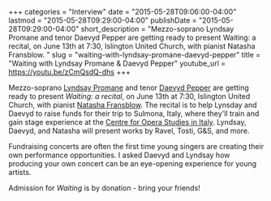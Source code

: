 +++
categories = "Interview"
date = "2015-05-28T09:06:00-04:00"
lastmod = "2015-05-28T09:29:00-04:00"
publishDate = "2015-05-28T09:29:00-04:00"
short_description = "Mezzo-soprano Lyndsay Promane and tenor Daevyd Pepper are getting ready to present Waiting: a recital, on June 13th at 7:30, Islington United Church, with pianist Natasha Fransblow. "
slug = "waiting-with-lyndsay-promane-daevyd-pepper"
title = "Waiting with Lyndsay Promane &amp; Daevyd Pepper"
youtube_url = https://youtu.be/zCmQsdQ-dhs
+++

Mezzo-soprano [Lyndsay Promane](/scene/people/lyndsay-promane/) and tenor [Daevyd Pepper](/scene/people/daevyd-pepper/) are getting ready to present *Waiting: a recital*, on June 13th at 7:30, Islington United Church, with pianist [Natasha Fransblow](https://twitter.com/tashfrans). The recital is to help Lynsday and Daevyd to raise funds for their trip to Sulmona, Italy, where they'll train and gain stage experience at the [Centre for Opera Studies in Italy](/scene/companies/cosi-centre-for-opera-studies-in-italy/). Lyndsay, Daevyd, and Natasha will present works by Ravel, Tosti, G&S, and more.

Fundraising concerts are often the first time young singers are creating their own performance opportunities. I asked Daevyd and Lyndsay how producing your own concert can be an eye-opening experience for young artists.

Admission for *Waiting* is by donation - bring your friends!
